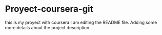 # Proyect-coursera-git
this is my proyect with coursera
I am editing the README file. Adding some more details about
 the project description.
